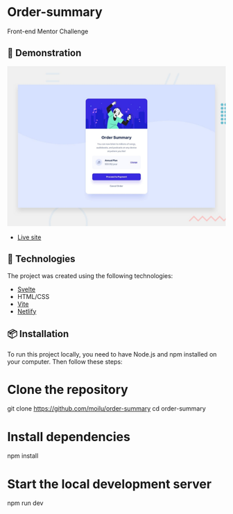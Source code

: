 # Order-summary

Front-end Mentor Challenge

## 🚀 Demonstration

![Preview site](/src/assets/desktop-preview.jpg?raw=true)

- [Live site](https://647a74aa65687c1aff6b2688--nimble-genie-69892e.netlify.app/)

## 🧰 Technologies

The project was created using the following technologies:

- [Svelte](https://svelte.dev/)
- HTML/CSS
- [Vite](https://vitejs.dev/)
- [Netlify](https://www.netlify.com/)

## 📦 Installation

To run this project locally, you need to have Node.js and npm installed on your computer. Then follow these steps:

# Clone the repository

git clone https://github.com/moilu/order-summary
cd order-summary

# Install dependencies

npm install

# Start the local development server

npm run dev
